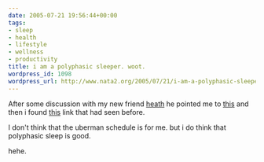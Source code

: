 ```yaml
---
date: 2005-07-21 19:56:44+00:00
tags:
- sleep
- health
- lifestyle
- wellness
- productivity
title: i am a polyphasic sleeper. woot.
wordpress_id: 1098
wordpress_url: http://www.nata2.org/2005/07/21/i-am-a-polyphasic-sleeper-woot/
---
```


After some discussion with my new friend <a href="http://mediadiet.net/">heath</a> he pointed me to <a href="http://www.personal.psu.edu/users/m/j/mjy135/About/polyphasic.html">this</a> and then i found <a href="http://www.kuro5hin.org/story/2002/4/15/103358/720">this</a> link that had seen before. 

I don't think that the uberman schedule is for me. but i do think that polyphasic sleep is good.

hehe.